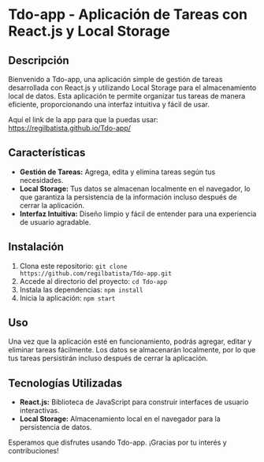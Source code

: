 # Tdo-app - Aplicación de Tareas con React.js y Local Storage

## Descripción

Bienvenido a Tdo-app, una aplicación simple de gestión de tareas desarrollada con React.js y utilizando Local Storage para el almacenamiento local de datos. Esta aplicación te permite organizar tus tareas de manera eficiente, proporcionando una interfaz intuitiva y fácil de usar.

Aquí el link de la app para que la puedas usar:  https://regilbatista.github.io/Tdo-app/

## Características

- **Gestión de Tareas:** Agrega, edita y elimina tareas según tus necesidades.
- **Local Storage:** Tus datos se almacenan localmente en el navegador, lo que garantiza la persistencia de la información incluso después de cerrar la aplicación.
- **Interfaz Intuitiva:** Diseño limpio y fácil de entender para una experiencia de usuario agradable.

## Instalación

1. Clona este repositorio: `git clone https://github.com/regilbatista/Tdo-app.git`
2. Accede al directorio del proyecto: `cd Tdo-app`
3. Instala las dependencias: `npm install`
4. Inicia la aplicación: `npm start`

## Uso

Una vez que la aplicación esté en funcionamiento, podrás agregar, editar y eliminar tareas fácilmente. Los datos se almacenarán localmente, por lo que tus tareas persistirán incluso después de cerrar la aplicación.

## Tecnologías Utilizadas

- **React.js:** Biblioteca de JavaScript para construir interfaces de usuario interactivas.
- **Local Storage:** Almacenamiento local en el navegador para la persistencia de datos.


Esperamos que disfrutes usando Tdo-app. ¡Gracias por tu interés y contribuciones!
